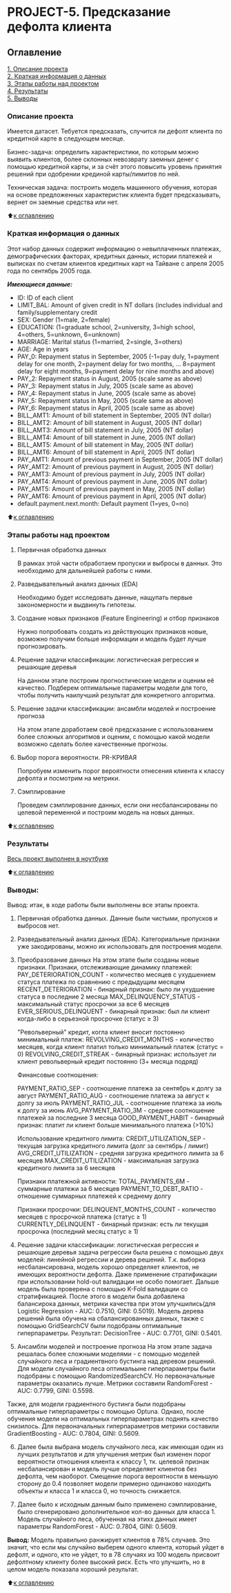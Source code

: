 # PROJECT-5. Предсказание дефолта клиента

## Оглавление  
[1. Описание проекта](README.md#Описание-проекта)  
[2. Краткая информация о данных](README.md#Краткая-информация-о-данных)  
[3. Этапы работы над проектом](README.md#Этапы-работы-над-проектом)  
[4. Результаты](README.md#Результаты)    
[5. Выводы](README.md#Выводы) 

### Описание проекта  

Имеется датасет. Тебуется предсказать, случится ли дефолт клиента по кредитной карте в следующем месяце.   


Бизнес-задача: определить характеристики, по которым можно выявить клиентов, более склонных невозврату заемных денег с помощью кредитной карты, и за счёт этого повысить уровень принятия решений при одобрении крединой карты/лимитов по ней.

Техническая задача: построить модель машинного обучения, которая на основе предложенных характеристик клиента будет предсказывать, вернет он заемные средства или нет.

:arrow_up:[к оглавлению](README.md#Оглавление)


### Краткая информация о данных

Этот набор данных содержит информацию о невыплаченных платежах, демографических факторах, кредитных данных, истории платежей и выписках по счетам клиентов кредитных карт на Тайване с апреля 2005 года по сентябрь 2005 года.

***Имеющиеся данные:***

* ID: ID of each client
* LIMIT_BAL: Amount of given credit in NT dollars (includes individual and family/supplementary credit
* SEX: Gender (1=male, 2=female)
* EDUCATION: (1=graduate school, 2=university, 3=high school, 4=others, 5=unknown, 6=unknown)
* MARRIAGE: Marital status (1=married, 2=single, 3=others)
* AGE: Age in years
* PAY_0: Repayment status in September, 2005 (-1=pay duly, 1=payment delay for one month, 2=payment delay for two months, … 8=payment delay for eight months, 9=payment delay for nine months and above)
* PAY_2: Repayment status in August, 2005 (scale same as above)
* PAY_3: Repayment status in July, 2005 (scale same as above)
* PAY_4: Repayment status in June, 2005 (scale same as above)
* PAY_5: Repayment status in May, 2005 (scale same as above)
* PAY_6: Repayment status in April, 2005 (scale same as above)
* BILL_AMT1: Amount of bill statement in September, 2005 (NT dollar)
* BILL_AMT2: Amount of bill statement in August, 2005 (NT dollar)
* BILL_AMT3: Amount of bill statement in July, 2005 (NT dollar)
* BILL_AMT4: Amount of bill statement in June, 2005 (NT dollar)
* BILL_AMT5: Amount of bill statement in May, 2005 (NT dollar)
* BILL_AMT6: Amount of bill statement in April, 2005 (NT dollar)
* PAY_AMT1: Amount of previous payment in September, 2005 (NT dollar)
* PAY_AMT2: Amount of previous payment in August, 2005 (NT dollar)
* PAY_AMT3: Amount of previous payment in July, 2005 (NT dollar)
* PAY_AMT4: Amount of previous payment in June, 2005 (NT dollar)
* PAY_AMT5: Amount of previous payment in May, 2005 (NT dollar)
* PAY_AMT6: Amount of previous payment in April, 2005 (NT dollar)
* default.payment.next.month: Default payment (1=yes, 0=no)
  
:arrow_up:[к оглавлению](README.md#Оглавление)


### Этапы работы над проектом  

1. Первичная обработка данных

    В рамках этой части обработаем пропуски и выбросы в данных. Это необходимо для дальнейшей работы с ними.

2. Разведывательный анализ данных (EDA)

    Необходимо будет исследовать данные, нащупать первые закономерности и выдвинуть гипотезы.

3. Создание новых признаков (Feature Engineering) и отбор признаков

    Нужно попробовать создать из действующих признаков новые, возможно получим больше информации и модель будет лучше прогнозировать.

4. Решение задачи классификации: логистическая регрессия и решающие деревья

    На данном этапе построим прогностические модели и оценим её качество. Подберем оптимальные параметры модели для того, чтобы получить наилучший результат для конкретного алгоритма.

5. Решение задачи классификации: ансамбли моделей и построение прогноза

    На этом этапе доработаем своё предсказание с использованием более сложных алгоритмов и оценим, с помощью какой модели возможно сделать более качественные прогнозы.

6. Выбор порога вероятности. PR-КРИВАЯ

    Попробуем изменить порог вероятности отнесения клиента к классу дефолта и посмотрим на метрики.

7. Сэмплирование

    Проведем сэмплирование данных, если они несбалансированы по целевой переменной и построим модель на новых данных.



:arrow_up:[к оглавлению](README.md#Оглавление)


### Результаты
[Весь проект выполнен в ноутбуке](</Projects/Project 5/Project 5.ipynb>)


:arrow_up:[к оглавлению](README.md#Оглавление)


### Выводы:  

Вывод: итак, в ходе работы были выполнены все этапы проекта.

1. Первичная обработка данных.
Данные были чистыми, пропусков и выбросов нет.

2. Разведывательный анализ данных (EDA).
Категориальные признаки уже закодированы, можно их использовать для построения модели.

3. Преобразование данных
На этом этапе были созданы новые признаки.
    Признаки, отслеживающие динамику платежей:
    PAY_DETERIORATION_COUNT - количество месяцев с ухудшением статуса платежа по сравнению с предыдущим месяцем
    RECENT_DETERIORATION - бинарный признак: было ли ухудшение статуса в последние 2 месяца
    MAX_DELINQUENCY_STATUS - максимальный статус просрочки за все 6 месяцев
    EVER_SERIOUS_DELINQUENT - бинарный признак: был ли клиент когда-либо в серьезной просрочке (статус ≥ 3)

    "Револьверный" кредит, когла клиент вносит постоянно минимальный платеж:
    REVOLVING_CREDIT_MONTHS - количество месяцев, когда клиент платил только минимальный платеж (статус = 0)
    REVOLVING_CREDIT_STREAK - бинарный признак: использует ли клиент револьверный кредит постоянно (3+ месяца подряд)

    Финансовые соотношения:

    PAYMENT_RATIO_SEP - соотношение платежа за сентябрь к долгу за август
    PAYMENT_RATIO_AUG - соотношение платежа за август к долгу за июль
    PAYMENT_RATIO_JUL - соотношение платежа за июль к долгу за июнь
    AVG_PAYMENT_RATIO_3M - среднее соотношение платежей за последние 3 месяца
    GOOD_PAYMENT_HABIT - бинарный признак: платит ли клиент больше минимального платежа (>10%)

    Использование кредитного лимита:
    CREDIT_UTILIZATION_SEP - текущая загрузка кредитного лимита (долг за сентябрь / лимит)
    AVG_CREDIT_UTILIZATION - средняя загрузка кредитного лимита за 6 месяцев
    MAX_CREDIT_UTILIZATION - максимальная загрузка кредитного лимита за 6 месяцев

    Признаки платежной активности:
    TOTAL_PAYMENTS_6M - суммарные платежи за 6 месяцев
    PAYMENT_TO_DEBT_RATIO - отношение суммарных платежей к среднему долгу
    
    Признаки просрочки:
    DELINQUENT_MONTHS_COUNT - количество месяцев с просрочкой платежа (статус ≥ 1)
    CURRENTLY_DELINQUENT - бинарный признак: есть ли текущая просрочка (последний месяц статус ≥ 1)


4. Решение задачи классификации: логистическая регрессия и решающие деревья
задача регрессии была решена с помощью двух моделей: линейной регрессии и дерева решений. Т.к. выборка несбалансирована, модель хорошо определяет клиентов, не имеющих вероятности дефолта. Даже применение стратификации при использовании hold-out валидации не особо помогает. Дальше модель была проверена с помощью K-Fold валидации со стратификацией. После этого в модели была добавлена балансирока данных, метрики качества при этом улучшились(для Logistic Regression - AUC: 0.7510, GINI: 0.5019).
Модель дерева решений была обучена на сбалансированных данных, также с помощью GridSearchCV были подобраны оптимальные гиперпараметры. Результат: DecisionTree - AUC: 0.7701, GINI: 0.5401.

5. Ансамбли моделей и построение прогноза
На этом этапе задача решалась более сложными моделями - с помощью моделей случайного леса и градиентвного бустинга над деревом решений. 
Для модели случайного леса оптимальыне гиперпараметры были подобраны с помощью RandomizedSearchCV. Но первоначальные параметры оказались лучше. Метрики составили RandomForest - AUC: 0.7799, GINI: 0.5598.


Также, для модели градиентного бустинга были подобраны оптимальные гиперпараметры с помощью Optuna. Однако, после обучения модели на оптимальных гиперпараметрах поднять качество снизилось. Для первоначальных гиперпараметров метрики составили GradientBoosting - AUC: 0.7804, GINI: 0.5609.

6. Далее была выбрана модель случайного леса, как имеющая один из лучших результатов и для улучшения метрик был изменен порог вероятности отношения клиента к классу 1, тк. целевой признак несбалансирован и модель лучше определяет клиентов без дефолта, чем наоборот. Смещение порога вероятности в меньшую сторону до 0.4 позволяет модели примерно одинаково находить объекты и класса 1 и класса 0, но точность снижается.

7. Далее было к исходным данным было применено сэмплирование, было сгенерировано дополнительное кол-во данных для класса 1. Модель случайного леса, обученная на этихх данных имеет параметры RandomForest - AUC: 0.7804, GINI: 0.5609.

**Вывод:**
Модель правильно ранжирует клиентов в 78% случаев. Это значит, что если мы случайно выберем одного клиента, который уйдет в дефолт, и одного, кто не уйдет, то в 78 случаях из 100 модель присвоит дефолтному клиенту более высокий риск.
Есть что улучшить, но в целом модель показала хороший результат.

:arrow_up:[к оглавлению](README.md#Оглавление)

